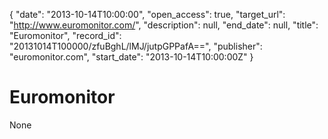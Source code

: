 {
  "date": "2013-10-14T10:00:00", 
  "open_access": true, 
  "target_url": "http://www.euromonitor.com/", 
  "description": null, 
  "end_date": null, 
  "title": "Euromonitor", 
  "record_id": "20131014T100000/zfuBghL/lMJ/jutpGPPafA==", 
  "publisher": "euromonitor.com", 
  "start_date": "2013-10-14T10:00:00Z"
}

# Euromonitor

None